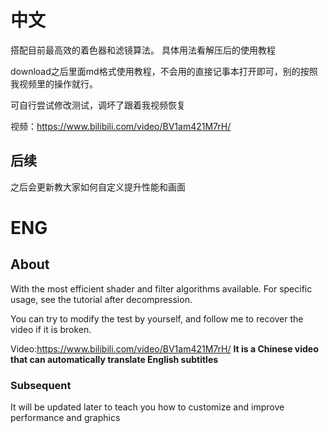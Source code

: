 # 中文

搭配目前最高效的着色器和滤镜算法。
具体用法看解压后的使用教程

download之后里面md格式使用教程，不会用的直接记事本打开即可，别的按照我视频里的操作就行。

可自行尝试修改测试，调坏了跟着我视频恢复

视频：https://www.bilibili.com/video/BV1am421M7rH/

## 后续

之后会更新教大家如何自定义提升性能和画面

# ENG

## About

With the most efficient shader and filter algorithms available. For specific usage, see the tutorial after decompression.

You can try to modify the test by yourself, and follow me to recover the video if it is broken.

Video:https://www.bilibili.com/video/BV1am421M7rH/
**It is a Chinese video that can automatically translate English subtitles**

### Subsequent

It will be updated later to teach you how to customize and improve performance and graphics
